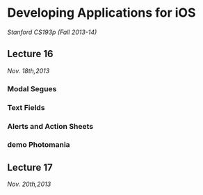 <link href="http://github.com/yrgoldteeth/darkdowncss/raw/master/darkdown.css"rel="stylesheet"></link>

# Developing Applications for iOS #
*Stanford CS193p (Fall 2013-14)*

## Lecture 16 ##
*Nov. 18th,2013*

### Modal Segues ###

### Text Fields ###

### Alerts and Action Sheets ###

### demo Photomania ###





## Lecture 17 ##
*Nov. 20th,2013*